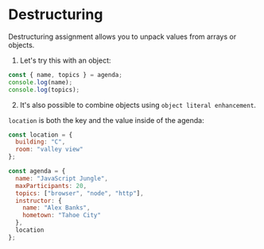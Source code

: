# Destructuring

Destructuring assignment allows you to unpack values from arrays or objects.

1. Let's try this with an object:

```javascript
const { name, topics } = agenda;
console.log(name);
console.log(topics);
```

2. It's also possible to combine objects using `object literal enhancement`.

`location` is both the key and the value inside of the agenda:

```javascript
const location = {
  building: "C",
  room: "valley view"
};

const agenda = {
  name: "JavaScript Jungle",
  maxParticipants: 20,
  topics: ["browser", "node", "http"],
  instructor: {
    name: "Alex Banks",
    hometown: "Tahoe City"
  },
  location
};
```
